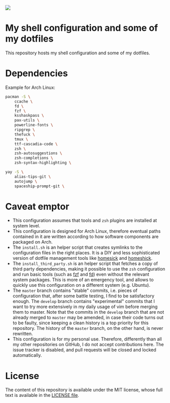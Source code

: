 [![](https://github.com/m-pilia/dotfiles/workflows/Checks/badge.svg)](https://github.com/m-pilia/dotfiles/actions?query=workflow%3AChecks)

# My shell configuration and some of my dotfiles

This repository hosts my shell configuration and some of my dotfiles.

# Dependencies

Example for Arch Linux:

```sh
pacman -S \
    ccache \
    fd \
    fzf \
    ksshaskpass \
    pax-utils \
    powerline-fonts \
    ripgrep \
    thefuck \
    tmux \
    ttf-cascadia-code \
    zsh \
    zsh-autosuggestions \
    zsh-completions \
    zsh-syntax-highlighting \

yay -S \
    alias-tips-git \
    autojump \
    spaceship-prompt-git \

```

# Caveat emptor

* This configuration assumes that tools and `zsh` plugins are installed at
  system level.
* This configuration is designed for Arch Linux, therefore eventual paths
  contained in it are written according to how software components are packaged
  on Arch.
* The `install.sh` is an helper script that creates symlinks to the
  configuration files in the right places. It is a DIY and less sophisticated
  version of dotfile management tools like
  [homesick](https://github.com/technicalpickles/homesick) and
  [homeshick](https://github.com/andsens/homeshick).
* The `install_third_party.sh` is an helper script that fetches a copy of third
  party dependencies, making it possible to use the `zsh` configuration and run
  basic tools (such as [fzf](https://github.com/junegunn/fzf) and
  [fd](https://github.com/sharkdp/fd)) even without the relevant system
  packages. This is more of an emergency tool, and allows to quickly use this
  configuration on a different system (e.g. Ubuntu).
* The `master` branch contains "stable" commits, i.e. pieces of configuration
  that, after some battle testing, I find to be satisfactory enough. The
  `develop` branch contains "experimental" commits that I want to try more
  extensively in my daily usage of vim before merging them to master. Note that
  the commits in the `develop` branch that are not already merged to `master`
  may be amended, in case their code turns out to be faulty, since keeping a
  clean history is a top priority for this repository. The history of the
  `master` branch, on the other hand, is never rewritten.
* This configuration is for my personal use. Therefore, differently than all my
  other repositories on GitHub, I do not accept contributions here. The issue
  tracker is disabled, and pull requests will be closed and locked
  automatically.

# License

The content of this repository is available under the MIT license, whose full
text is available in the [LICENSE
file](https://github.com/m-pilia/dotfiles/blob/master/LICENSE).
